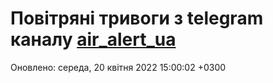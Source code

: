 # Повітряні тривоги з telegram каналу [air_alert_ua](https://t.me/air_alert_ua)

Оновлено:
середа, 20 квітня 2022 15:00:02 +0300
